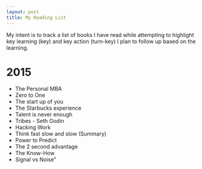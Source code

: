 ```yaml
---
layout: post
title: My Reading List 
---
```


My intent is to track a list of books I have read while attempting to highlight key learning (key) and key action (turn-key) I plan to follow up based on the learning.

2015
====
* The Personal MBA
* Zero to One
* The start up of you 
* The Starbucks experience
* Talent is never enough
* Tribes - Seth Godin 
* Hacking Work
* Think fast slow and slow (Summary)
* Power to Predict
* The 2 second advantage
* The Know-How
* Signal vs Noise"
